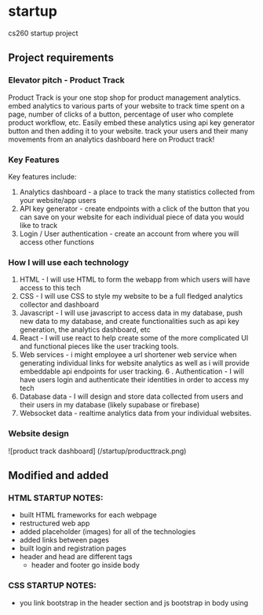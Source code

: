 # startup
cs260 startup project

## Project requirements
### Elevator pitch - Product Track
Product Track is your one stop shop for product management analytics. embed analytics to various parts of your website to track time spent on a page, number of clicks of a button, percentage of user who complete product workflow, etc. Easily embed these analytics using api key generator button and then adding it to your website. track your users and their many movements from an analytics dashboard here on Product track!

### Key Features
Key features include:
1. Analytics dashboard - a place to track the many statistics collected from your website/app users
2. API key generator - create endpoints with a click of the button that you can save on your website for each individual piece of data you would like to track
3. Login / User authentication - create an account from where you will access other functions

### How I will use each technology
1. HTML - I will use HTML to form the webapp from which users will have access to this tech
2. CSS - I will use CSS to style my website to be a full fledged analytics collector and dashboard
3. Javascript - I will use javascript to access data in my database, push new data to my database, and create functionalities such as api key generation, the analytics dashboard, etc
4. React - I will use react to help create some of the more complicated UI and functional pieces like the user tracking tools. 
5. Web services - i might employee a url shortener web service when generating individual links for website analytics as well as i will provide embeddable api endpoints for user tracking. 
6 . Authentication - I will have users login and authenticate their identities in order to access my tech
7. Database data - I will design and store data collected from users and their users in my database (likely supabase or firebase)
8. Websocket data - realtime analytics data from your individual websites. 


### Website design
![product track dashboard] (/startup/producttrack.png)





## Modified and added 
### HTML STARTUP NOTES:
- built HTML frameworks for each webpage
- restructured web app
- added placeholder (images) for all of the technologies
- added links between pages
- built login and registration pages
- header and head are different tags
    - header and footer go inside body

### CSS STARTUP NOTES:
- you link bootstrap in the header section and js bootstrap in body using <script> 
- footer is easy copy and paste. 
- learned about different bootstrap button options
- Cards look better on smaller items 
- Building so many divs makes these apps so deep on nesting. Is there a better/ easier way to do it?
- learned how to use the grid system for bootstrap (remember it uses 12 as its column default)
- Going to need to make more adjustments to UI once 


### JAVASCRIPT + REACT
- React is actually used as a way to nest/modularize functionality
- Router is the way to keep the same landing page but inject its contents
- javascript is used to write the functional/interactive components of the website. 
- used chart.js for some prebuilt components. modified line graph to be interactive. now need it to access actual user data on the backend. 



### UPDATE DEC 6
- React is a good way of modularizing a web app because you can inject different sections of code wherever you would like using component structuring
- hooks have been really interested to use as they allow for dynamic updates to static features. 
- state hook is to send changes and effect hook is to instigate them
- stressed about finishing this class lol



### Web service stuff
- web services are hard. I am struggling but gonna update my readme with something (insert shrug emoji here)
- for my implementation i will have to build something that plugs simon into my mongo db. 
To do
1. make sure Simon is sending user data to mongodb 
2. Debug structure of web app
3. Connect app to mongodb
4. Make data from mongo show up on dashboard
5. Questions: api router? Service help? Etc?
6. Build web socket of sort 


### WebService final update
- finished my web service
- It is locally hosted and resets when the app is refreshed
- you can click through log in and log out
- it parts that are restricted for post auth
- it uses a 3rd part api to get the users ip address


### Startup Login 
- seems like the functionality of startup service should almost fulfill this assignment but almost there.
- needed to add calls to submit and check logins with mongo db
- called with collin and aaron to get some help
- require and import do similar things 
- we are almost there
- yeet


### Startup WebSocket
- this is gonna be crazy 
---------PPPPPPLLLLLLEEEEEEAAAAASSSSSSSEEEEEE GIVE ME PARTIAL POINTS --------------
- I am going to try and implement a echo server. this websocket will take a message and send it back
- well, we gave it our best shot. i couldnt figure out how to get this dang thing running. oh well
- This is Sam Signing off for the night... peace
- I really tried so pls give me a few points for building some stuff? thanks